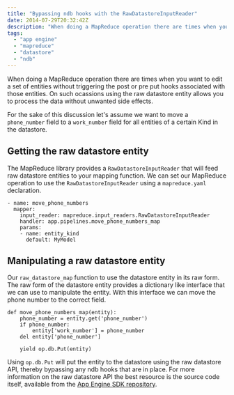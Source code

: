 ```yaml
---
title: "Bypassing ndb hooks with the RawDatastoreInputReader"
date: 2014-07-29T20:32:42Z
description: "When doing a MapReduce operation there are times when you want to edit a set of entities without triggering the post or pre put hooks associated with those entities. On such ocassions using the raw datastore entity allows you to process the data without unwanted side effects. This article will show how to use the RawDatastoreInputReader to process datastore entities."
tags: 
  - "app engine"
  - "mapreduce"
  - "datastore"
  - "ndb"
---
```


When doing a MapReduce operation there are times when you want to edit a set of entities without triggering the post or pre put hooks associated with those entities. On such ocassions using the raw datastore entity allows you to process the data without unwanted side effects.

For the sake of this discussion let's assume we want to move a `phone_number` field to a `work_number` field for all entities of a certain Kind in the datastore.

## Getting the raw datastore entity

The MapReduce library provides a `RawDatastoreInputReader` that will feed raw datastore entities to your mapping function. We can set our MapReduce operation to use the `RawDatastoreInputReader` using a `mapreduce.yaml` declaration.

```
- name: move_phone_numbers
  mapper:
    input_reader: mapreduce.input_readers.RawDatastoreInputReader
    handler: app.pipelines.move_phone_numbers_map
    params:
    - name: entity_kind
      default: MyModel
```

## Manipulating a raw datastore entity

Our `raw_datastore_map` function to use the datastore entity in its raw form. The raw form of the datastore entity provides a dictionary like interface that we can use to manipulate the entity. With this interface we can move the phone number to the correct field.

```
def move_phone_numbers_map(entity):
    phone_number = entity.get('phone_number')
    if phone_number:
        entity['work_number'] = phone_number
    del entity['phone_number']
    
    yield op.db.Put(entity)
```

Using `op.db.Put` will put the entity to the datastore using the raw datastore
API, thereby bypassing any ndb hooks that are in place.  For more information on
the raw datastore API the best resource is the source code itself, available
from the [App Engine SDK
repository](https://code.google.com/p/googleappengine/source/browse/trunk/python/google/appengine/api/datastore.py).
